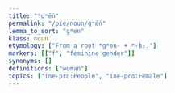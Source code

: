 ```yaml
---
title: "*gʷḗn"
permalink: "/pie/noun/gʷḗn"
lemma_to_sort: "gʷen"
klass: noun
etymology: ["From a root *gʷen- + *-h₂."]
markers: [["f", "feminine gender"]]
synonyms: []
definitions: ["woman"]
topics: ["ine-pro:People", "ine-pro:Female"]
---
```


